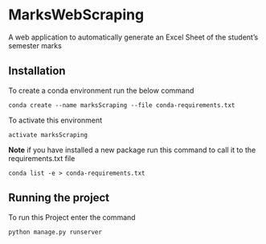 # MarksWebScraping
A web application to automatically generate an Excel Sheet of the student’s semester marks

## Installation
To create a conda environment run the below command
```
conda create --name marksScraping --file conda-requirements.txt
```
To activate this environment
```
activate marksScraping
```
**Note**
if you have installed a new package run this command to call it to the requirements.txt file
```
conda list -e > conda-requirements.txt
```

## Running the project
To run this Project enter the command
```
python manage.py runserver
```

